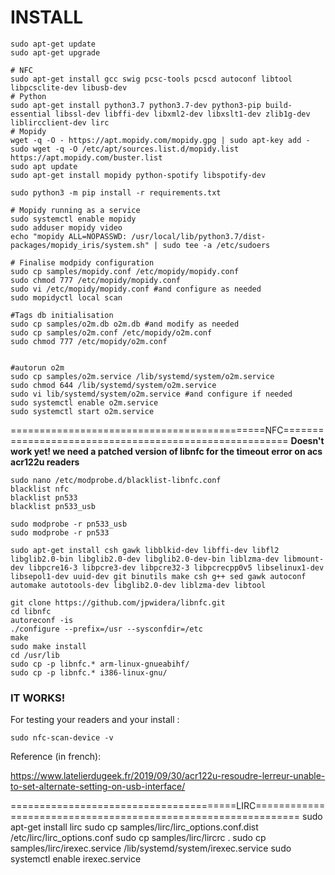 
# INSTALL

```
sudo apt-get update
sudo apt-get upgrade

# NFC
sudo apt-get install gcc swig pcsc-tools pcscd autoconf libtool libpcsclite-dev libusb-dev 
# Python
sudo apt-get install python3.7 python3.7-dev python3-pip build-essential libssl-dev libffi-dev libxml2-dev libxslt1-dev zlib1g-dev liblircclient-dev lirc
# Mopidy
wget -q -O - https://apt.mopidy.com/mopidy.gpg | sudo apt-key add -
sudo wget -q -O /etc/apt/sources.list.d/mopidy.list https://apt.mopidy.com/buster.list
sudo apt update
sudo apt-get install mopidy python-spotify libspotify-dev

sudo python3 -m pip install -r requirements.txt

# Mopidy running as a service 
sudo systemctl enable mopidy
sudo adduser mopidy video
echo "mopidy ALL=NOPASSWD: /usr/local/lib/python3.7/dist-packages/mopidy_iris/system.sh" | sudo tee -a /etc/sudoers

# Finalise modpidy configuration
sudo cp samples/mopidy.conf /etc/mopidy/mopidy.conf
sudo chmod 777 /etc/mopidy/mopidy.conf
sudo vi /etc/mopidy/mopidy.conf #and configure as needed
sudo mopidyctl local scan

#Tags db initialisation
sudo cp samples/o2m.db o2m.db #and modify as needed
sudo cp samples/o2m.conf /etc/mopidy/o2m.conf
sudo chmod 777 /etc/mopidy/o2m.conf


#autorun o2m
sudo cp samples/o2m.service /lib/systemd/system/o2m.service
sudo chmod 644 /lib/systemd/system/o2m.service
sudo vi lib/systemd/system/o2m.service #and configure if needed
sudo systemctl enable o2m.service
sudo systemctl start o2m.service

```
============================================NFC=======================================================
**Doesn't work yet! we need a patched version of libnfc for the timeout error on acs acr122u readers**

```
sudo nano /etc/modprobe.d/blacklist-libnfc.conf
blacklist nfc
blacklist pn533
blacklist pn533_usb

sudo modprobe -r pn533_usb
sudo modprobe -r pn533
```

```
sudo apt-get install csh gawk libblkid-dev libffi-dev libfl2 libglib2.0-bin libglib2.0-dev libglib2.0-dev-bin liblzma-dev libmount-dev libpcre16-3 libpcre3-dev libpcre32-3 libpcrecpp0v5 libselinux1-dev libsepol1-dev uuid-dev git binutils make csh g++ sed gawk autoconf automake autotools-dev libglib2.0-dev liblzma-dev libtool 

git clone https://github.com/jpwidera/libnfc.git
cd libnfc
autoreconf -is
./configure --prefix=/usr --sysconfdir=/etc
make
sudo make install
cd /usr/lib
sudo cp -p libnfc.* arm-linux-gnueabihf/
sudo cp -p libnfc.* i386-linux-gnu/
```

### **IT WORKS!**


For testing your readers and your install : 

``sudo nfc-scan-device -v``

Reference (in french): 

https://www.latelierdugeek.fr/2019/09/30/acr122u-resoudre-lerreur-unable-to-set-alternate-setting-on-usb-interface/

=======================================LIRC==============================================================
sudo apt-get install lirc
sudo cp samples/lirc/lirc_options.conf.dist /etc/lirc/lirc_options.conf
sudo cp samples/lirc/lircrc .
sudo cp samples/lirc/irexec.service /lib/systemd/system/irexec.service
sudo systemctl enable irexec.service
